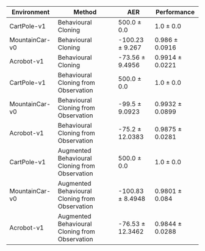 | Environment    | Method                                         | AER              | Performance     |
|----------------|------------------------------------------------|------------------|-----------------|
| CartPole-v1    | Behavioural Cloning                            | 500.0 ± 0.0      | 1.0 ± 0.0       |
| MountainCar-v0 | Behavioural Cloning                            | -100.23 ± 9.267  | 0.986 ± 0.0916  |
| Acrobot-v1     | Behavioural Cloning                            | -73.56 ± 9.4956  | 0.9914 ± 0.0221 |
| CartPole-v1    | Behavioural Cloning from Observation           | 500.0 ± 0.0      | 1.0 ± 0.0       |
| MountainCar-v0 | Behavioural Cloning from Observation           | -99.5 ± 9.0923   | 0.9932 ± 0.0899 |
| Acrobot-v1     | Behavioural Cloning from Observation           | -75.2 ± 12.0383  | 0.9875 ± 0.0281 |
| CartPole-v1    | Augmented Behavioural Cloning from Observation | 500.0 ± 0.0      | 1.0 ± 0.0       |
| MountainCar-v0 | Augmented Behavioural Cloning from Observation | -100.83 ± 8.4948 | 0.9801 ± 0.084  |
| Acrobot-v1     | Augmented Behavioural Cloning from Observation | -76.53 ± 12.3462 | 0.9844 ± 0.0288 |
